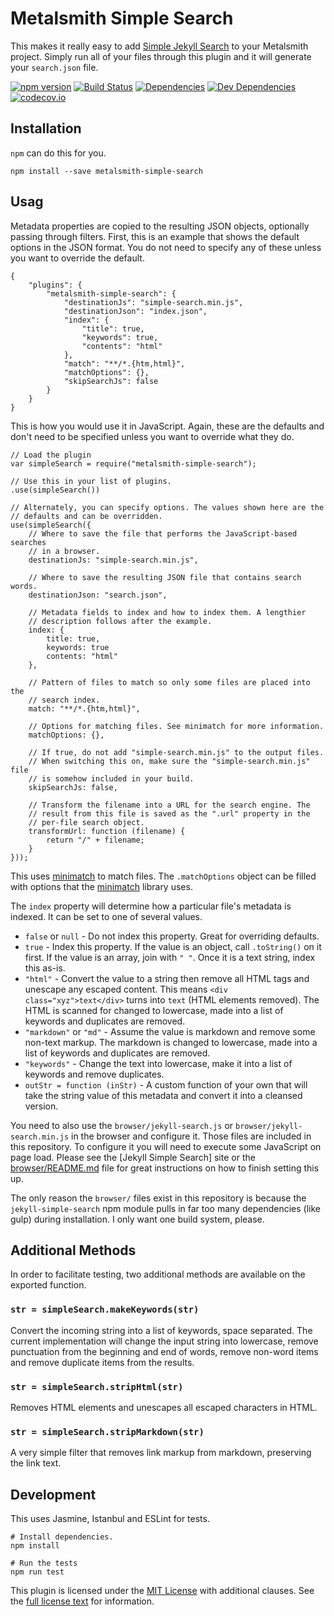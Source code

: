 Metalsmith Simple Search
========================

This makes it really easy to add [Simple Jekyll Search](https://github.com/christian-fei/Simple-Jekyll-Search) to your Metalsmith project. Simply run all of your files through this plugin and it will generate your `search.json` file.

[![npm version][npm-badge]][npm-link]
[![Build Status][travis-badge]][travis-link]
[![Dependencies][dependencies-badge]][dependencies-link]
[![Dev Dependencies][devdependencies-badge]][devdependencies-link]
[![codecov.io][codecov-badge]][codecov-link]


Installation
------------

`npm` can do this for you.

    npm install --save metalsmith-simple-search


Usag
-----

Metadata properties are copied to the resulting JSON objects, optionally passing through filters.  First, this is an example that shows the default options in the JSON format. You do not need to specify any of these unless you want to override the default.

    {
        "plugins": {
            "metalsmith-simple-search": {
                "destinationJs": "simple-search.min.js",
                "destinationJson": "index.json",
                "index": {
                    "title": true,
                    "keywords": true,
                    "contents": "html"
                },
                "match": "**/*.{htm,html}",
                "matchOptions": {},
                "skipSearchJs": false
            }
        }
    }

This is how you would use it in JavaScript. Again, these are the defaults and don't need to be specified unless you want to override what they do.

    // Load the plugin
    var simpleSearch = require("metalsmith-simple-search");

    // Use this in your list of plugins.
    .use(simpleSearch())

    // Alternately, you can specify options. The values shown here are the
    // defaults and can be overridden.
    use(simpleSearch({
        // Where to save the file that performs the JavaScript-based searches
        // in a browser.
        destinationJs: "simple-search.min.js",

        // Where to save the resulting JSON file that contains search words.
        destinationJson: "search.json",

        // Metadata fields to index and how to index them. A lengthier
        // description follows after the example.
        index: {
            title: true,
            keywords: true
            contents: "html"
        },

        // Pattern of files to match so only some files are placed into the
        // search index.
        match: "**/*.{htm,html}",

        // Options for matching files. See minimatch for more information.
        matchOptions: {},

        // If true, do not add "simple-search.min.js" to the output files.
        // When switching this on, make sure the "simple-search.min.js" file
        // is somehow included in your build.
        skipSearchJs: false,

        // Transform the filename into a URL for the search engine. The
        // result from this file is saved as the ".url" property in the
        // per-file search object.
        transformUrl: function (filename) {
            return "/" + filename;
        }
    }));

This uses [minimatch] to match files. The `.matchOptions` object can be filled with options that the [minimatch] library uses.

The `index` property will determine how a particular file's metadata is indexed. It can be set to one of several values.

* `false` or `null` - Do not index this property. Great for overriding defaults.
* `true` - Index this property. If the value is an object, call `.toString()` on it first. If the value is an array, join with `" "`. Once it is a text string, index this as-is.
* `"html"` - Convert the value to a string then remove all HTML tags and unescape any escaped content. This means `<div class="xyz">text</div>` turns into `text` (HTML elements removed). The HTML is scanned for changed to lowercase, made into a list of keywords and duplicates are removed.
* `"markdown"` or `"md"` - Assume the value is markdown and remove some non-text markup. The markdown is changed to lowercase, made into a list of keywords and duplicates are removed.
* `"keywords"` - Change the text into lowercase, make it into a list of keywords and remove duplicates.
* `outStr = function (inStr)` - A custom function of your own that will take the string value of this metadata and convert it into a cleansed version.

You need to also use the `browser/jekyll-search.js` or `browser/jekyll-search.min.js` in the browser and configure it. Those files are included in this repository. To configure it you will need to execute some JavaScript on page load. Please see the [Jekyll Simple Search] site or the [browser/README.md](browser/README.md) file for great instructions on how to finish setting this up.

The only reason the `browser/` files exist in this repository is because the `jekyll-simple-search` npm module pulls in far too many dependencies (like gulp) during installation. I only want one build system, please.


Additional Methods
------------------

In order to facilitate testing, two additional methods are available on the exported function.


### `str = simpleSearch.makeKeywords(str)`

Convert the incoming string into a list of keywords, space separated. The current implementation will change the input string into lowercase, remove punctuation from the beginning and end of words, remove non-word items and remove duplicate items from the results.


### `str = simpleSearch.stripHtml(str)`

Removes HTML elements and unescapes all escaped characters in HTML.


### `str = simpleSearch.stripMarkdown(str)`

A very simple filter that removes link markup from markdown, preserving the link text.


Development
-----------

This uses Jasmine, Istanbul and ESLint for tests.

    # Install dependencies.
    npm install

    # Run the tests
    npm run test

This plugin is licensed under the [MIT License][License] with additional clauses. See the [full license text][License] for information.

[codecov-badge]: https://img.shields.io/codecov/c/github/connected-world-services/metalsmith-simple-search/master.svg
[codecov-link]: https://codecov.io/github/connected-world-services/metalsmith-simple-search?branch=master
[dependencies-badge]: https://img.shields.io/david/connected-world-services/metalsmith-simple-search.svg
[dependencies-link]: https://david-dm.org/connected-world-services/metalsmith-simple-search
[devdependencies-badge]: https://img.shields.io/david/dev/connected-world-services/metalsmith-simple-search.svg
[devdependencies-link]: https://david-dm.org/connected-world-services/metalsmith-simple-search#info=devDependencies
[Simple Jekyll Search]: https://github.com/christian-fei/Simple-Jekyll-Search
[License]: LICENSE.md
[metalsmith-hbt-md]: https://github.com/ahdiaz/metalsmith-hbt-md
[metalsmith-models]: https://github.com/jaichandra/metalsmith-models
[metalsmith-mustache-metadata]: https://github.com/connected-world-services/metalsmith-mustache-metadata
[metalsmith-relative-links]: https://github.com/connected-world-services/metalsmith-relative-links
[minimatch]: https://github.com/isaacs/minimatch
[npm-badge]: https://img.shields.io/npm/v/metalsmith-simple-search.svg
[npm-link]: https://npmjs.org/package/metalsmith-simple-search
[travis-badge]: https://img.shields.io/travis/connected-world-services/metalsmith-simple-search/master.svg
[travis-link]: http://travis-ci.org/connected-world-services/metalsmith-simple-search

